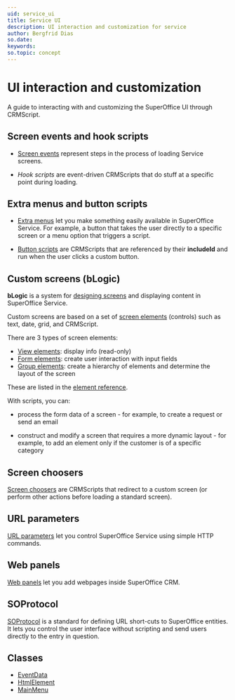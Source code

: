 ```yaml
---
uid: service_ui
title: Service UI
description: UI interaction and customization for service
author: Bergfrid Dias
so.date:
keywords:
so.topic: concept
---
```


# UI interaction and customization

A guide to interacting with and customizing the SuperOffice UI through CRMScript.

## Screen events and hook scripts

* [Screen events][1] represent steps in the process of loading Service screens.

* *Hook scripts* are event-driven CRMScripts that do stuff at a specific point during loading.

## Extra menus and button scripts

* [Extra menus][2] let you make something easily available in SuperOffice Service. For example, a button that takes the user directly to a specific screen or a menu option that triggers a script.

* [Button scripts][3] are CRMScripts that are referenced by their **includeId** and run when the user clicks a custom button.

## Custom screens (bLogic)

**bLogic** is a system for [designing screens][4] and displaying content in SuperOffice Service.

Custom screens are based on a set of [screen elements][5] (controls) such as text, date, grid, and CRMScript.

There are 3 types of screen elements:

* [View elements][6]: display info (read-only)
* [Form elements][7]: create user interaction with input fields
* [Group elements][8]: create a hierarchy of elements and determine the layout of the screen

These are listed in the [element reference][9].

With scripts, you can:

* process the form data of a screen - for example, to create a request or send an email

* construct and modify a screen that requires a more dynamic layout - for example, to add an element only if the customer is of a specific category

## Screen choosers

[Screen choosers][10] are CRMScripts that redirect to a custom screen (or perform other actions before loading a standard screen).

## URL parameters

[URL parameters][11] let you control SuperOffice Service using simple HTTP commands.

## Web panels

[Web panels][12] let you add webpages inside SuperOffice CRM.

## SOProtocol

[SOProtocol][13] is a standard for defining URL short-cuts to SuperOffice entities. It lets you control the user interface without scripting and send users directly to the entry in question.

## Classes

* [EventData][14]
* [HtmlElement][15]
* [MainMenu][16]

<!-- Referenced links -->
[1]: screen-events.md
[2]: extra-menus.md
[3]: button-scripts.md
[4]: custom-screens/index.md
[5]: custom-screens/add-screen-element.md
[6]: custom-screens/view-elements.md
[7]: custom-screens/form-elements.md
[8]: custom-screens/layout-elements.md
[9]: blogic-screen-elements/index.md
[10]: screen-choosers.md
[11]: url-parameters.md
[12]: ../web-panels/index.md
[13]: ../soprotocol/index.md
[14]: <xref:CRMScript.Native.EventData>
[15]: <xref:CRMScript.Native.HtmlElement>
[16]: <xref:CRMScript.Native.MainMenu>
